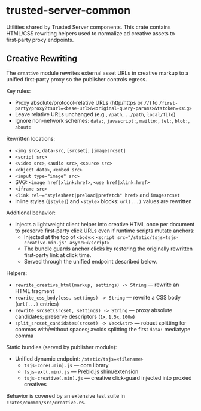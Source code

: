 # trusted-server-common

Utilities shared by Trusted Server components. This crate contains HTML/CSS rewriting helpers used to normalize ad creative assets to first‑party proxy endpoints.

## Creative Rewriting

The `creative` module rewrites external asset URLs in creative markup to a unified first‑party proxy so the publisher controls egress.

Key rules:

- Proxy absolute/protocol‑relative URLs (http/https or `//`) to `/first-party/proxy?tsurl=<base-url>&<original-query-params>&tstoken=<sig>`
- Leave relative URLs unchanged (e.g., `/path`, `../path`, `local/file`)
- Ignore non‑network schemes: `data:`, `javascript:`, `mailto:`, `tel:`, `blob:`, `about:`

Rewritten locations:

- `<img src>`, `data-src`, `[srcset]`, `[imagesrcset]`
- `<script src>`
- `<video src>`, `<audio src>`, `<source src>`
- `<object data>`, `<embed src>`
- `<input type="image" src>`
- SVG: `<image href|xlink:href>`, `<use href|xlink:href>`
- `<iframe src>`
- `<link rel~="stylesheet|preload|prefetch" href>` and `imagesrcset`
- Inline styles (`[style]`) and `<style>` blocks: `url(...)` values are rewritten

Additional behavior:

- Injects a lightweight client helper into creative HTML once per document to preserve first‑party click URLs even if runtime scripts mutate anchors:
  - Injected at the top of `<body>`: `<script src="/static/tsjs=tsjs-creative.min.js" async></script>`
  - The bundle guards anchor clicks by restoring the originally rewritten first‑party link at click time.
  - Served through the unified endpoint described below.

Helpers:

- `rewrite_creative_html(markup, settings) -> String` — rewrite an HTML fragment
- `rewrite_css_body(css, settings) -> String` — rewrite a CSS body (`url(...)` entries)
- `rewrite_srcset(srcset, settings) -> String` — proxy absolute candidates; preserve descriptors (`1x`, `1.5x`, `100w`)
- `split_srcset_candidates(srcset) -> Vec<&str>` — robust splitting for commas with/without spaces; avoids splitting the first `data:` mediatype comma

Static bundles (served by publisher module):

- Unified dynamic endpoint: `/static/tsjs=<filename>`
  - `tsjs-core(.min).js` — core library
  - `tsjs-ext(.min).js` — Prebid.js shim/extension
  - `tsjs-creative(.min).js` — creative click‑guard injected into proxied creatives

Behavior is covered by an extensive test suite in `crates/common/src/creative.rs`.
